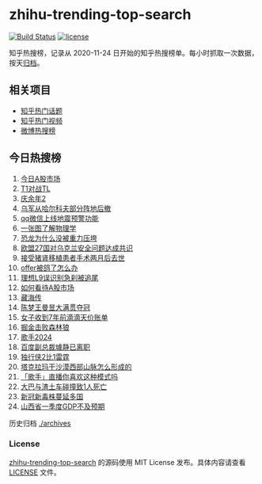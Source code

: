 # zhihu-trending-top-search

[![Build Status](https://github.com/justjavac/zhihu-trending-top-search/workflows/ci/badge.svg?branch=main)](https://github.com/justjavac/zhihu-trending-top-search/actions)
[![license](https://img.shields.io/github/license/justjavac/zhihu-trending-top-search)](https://github.com/justjavac/zhihu-trending-top-search/blob/main/LICENSE)

知乎热搜榜，记录从 2020-11-24
日开始的知乎热搜榜单。每小时抓取一次数据，按天[归档](./archives)。

## 相关项目

- [知乎热门话题](https://github.com/justjavac/zhihu-trending-hot-questions)
- [知乎热门视频](https://github.com/justjavac/zhihu-trending-hot-video)
- [微博热搜榜](https://github.com/justjavac/weibo-trending-hot-search)

## 今日热搜榜

<!-- BEGIN -->
<!-- 最后更新时间 Thu May 16 2024 23:12:58 GMT+0800 (China Standard Time) -->

1. [今日A股市场](https://www.zhihu.com/search?q=今日A股市场)
1. [T1对战TL](https://www.zhihu.com/search?q=T1对战TL)
1. [庆余年2](https://www.zhihu.com/search?q=庆余年2)
1. [乌军从哈尔科夫部分阵地后撤](https://www.zhihu.com/search?q=乌军从哈尔科夫部分阵地后撤)
1. [qq微信上线地震预警功能](https://www.zhihu.com/search?q=qq微信上线地震预警功能)
1. [一张图了解物理学](https://www.zhihu.com/search?q=一张图了解物理学)
1. [恐龙为什么没被重力压垮](https://www.zhihu.com/search?q=恐龙为什么没被重力压垮)
1. [欧盟27国对乌克兰安全问题达成共识](https://www.zhihu.com/search?q=欧盟27国对乌克兰安全问题达成共识)
1. [接受猪肾移植患者手术两月后去世](https://www.zhihu.com/search?q=接受猪肾移植患者手术两月后去世)
1. [offer被鸽了怎么办](https://www.zhihu.com/search?q=offer被鸽了怎么办)
1. [理想L9误识别急刹被追尾](https://www.zhihu.com/search?q=理想L9误识别急刹被追尾)
1. [如何看待A股市场](https://www.zhihu.com/search?q=如何看待A股市场)
1. [藏海传](https://www.zhihu.com/search?q=藏海传)
1. [陈梦王曼昱大满贯夺冠](https://www.zhihu.com/search?q=陈梦王曼昱大满贯夺冠)
1. [女子收到7年前滴滴天价账单](https://www.zhihu.com/search?q=女子收到7年前滴滴天价账单)
1. [掘金击败森林狼](https://www.zhihu.com/search?q=掘金击败森林狼)
1. [歌手2024](https://www.zhihu.com/search?q=歌手2024)
1. [百度副总裁璩静已离职](https://www.zhihu.com/search?q=百度副总裁璩静已离职)
1. [独行侠2比1雷霆](https://www.zhihu.com/search?q=独行侠2比1雷霆)
1. [塔克拉玛干沙漠西部山脉怎么形成的](https://www.zhihu.com/search?q=塔克拉玛干沙漠西部山脉怎么形成的)
1. [「歌手」直播你喜欢这种模式吗](https://www.zhihu.com/search?q=「歌手」直播你喜欢这种模式吗)
1. [大巴与渣土车碰撞致1人死亡](https://www.zhihu.com/search?q=大巴与渣土车碰撞致1人死亡)
1. [新冠新毒株蔓延多国](https://www.zhihu.com/search?q=新冠新毒株蔓延多国)
1. [山西省一季度GDP不及预期](https://www.zhihu.com/search?q=山西省一季度GDP不及预期)

<!-- END -->

历史归档 [./archives](./archives)

### License

[zhihu-trending-top-search](https://github.com/justjavac/zhihu-trending-top-search)
的源码使用 MIT License 发布。具体内容请查看 [LICENSE](./LICENSE) 文件。
